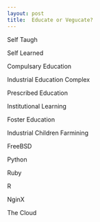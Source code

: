 ```yaml
---
layout: post
title:  Educate or Vegucate?
---
```


Self Taugh

Self Learned

Compulsary Education

Industrial Education Complex

Prescribed Education

Institutional Learning

Foster Education

Industrial Children Farmining

FreeBSD

Python

Ruby

R

NginX

The Cloud


